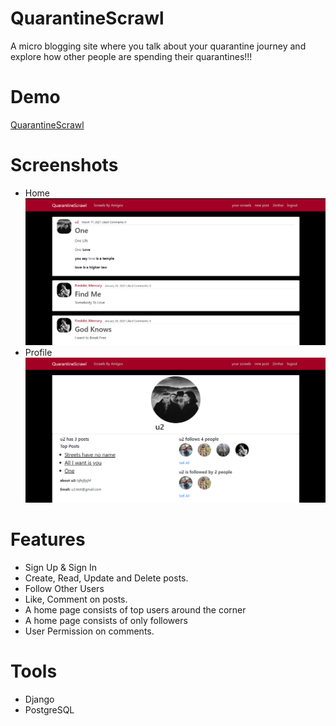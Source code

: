# QuarantineScrawl

A micro blogging site where you talk about your quarantine journey and explore how other people are spending their quarantines!!!

# Demo

[QuarantineScrawl](https://quarantinescrawl.herokuapp.com/)

# Screenshots

<ul>
<li>Home</li>
<img src="socialBlog/images/ScrawlsByAmigos.png">
<li>Profile</li>
<img src="socialBlog/images/VisitProfile.png">
</ul>

# Features

- Sign Up & Sign In
- Create, Read, Update and Delete posts.
- Follow Other Users
- Like, Comment on posts.
- A home page consists of top users around the corner
- A home page consists of only followers
- User Permission on comments.

# Tools

- Django
- PostgreSQL
